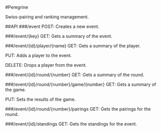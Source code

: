 #Peregrine

Swiss-pairing and ranking management.

##API
###/event
POST: Creates a new event.

###/event/{key}
GET: Gets a summary of the event.

###/event/{id}/player/{name}
GET: Gets a summary of the player.

PUT: Adds a player to the event.

DELETE: Drops a player from the event.

###/event/{id}/round/{number}
GET: Gets a summary of the round.

###/event/{id}/round/{number}/game/{number}
GET: Gets a summary of the game.

PUT: Sets the results of the game.

###/event/{id}/round/{number}/pairings
GET: Gets the pairings for the round.

###/event/{id}/standings
GET: Gets the standings for the event.


